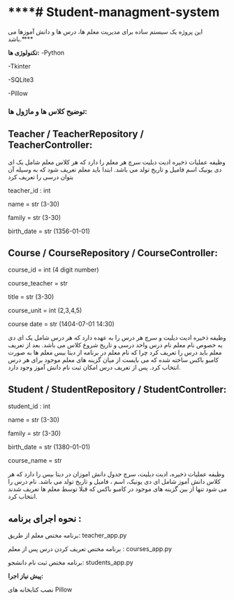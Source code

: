 # ****# Student-managment-system


این پروژه یک سیستم ساده برای مدیریت معلم ها، درس ها و دانش آموزها می باشد.****

**تکنولوژی ها:** 
-Python 


-Tkinter


-SQLite3


-Pillow



### **توضیح کلاس ها و ماژول ها:** 


## Teacher / TeacherRepository / TeacherController:


وظیفه عملیات ذخیره ادیت دیلیت سرچ هر معلم را دارد که هر کلاس معلم شامل یک ای دی یونیک اسم فامیل و تاریخ تولد می باشد. 
ابتدا باید معلم تعریف شود که به وسیله آن بتوان درسی را تعریف کرد 


teacher_id : int 


name = str (3-30)


family = str (3-30)


birth_date = str (1356-01-01)


## Course / CourseRepository / CourseController:

course_id = int (4 digit number)

course_teacher = str

title = str (3-30)

course_unit = int (2,3,4,5)

course date = str (1404-07-01 14:30)

وظیفه ذخیره ادیت دیلیت و سرچ هر درس را به عهده دارد که هر درس شامل یک ای دی به خصوص نام معلم نام درس واحد درسی و تاریخ شروع کلاس می باشد. 
بعد از تعریف معلم باید درس را تعریف کرد چرا که نام معلم در برنامه از دیتا بیس معلم ها به صورت کامبو باکس ساخته شده که می بایست از میان گزینه های معلم موجود برای هر درس انتخاب کرد.
پس از تعریف درس امکان ثبت نام دانش آموز وجود دارد.

## Student / StudentRepository / StudentController:

student_id : int 


name = str (3-30)


family = str (3-30)


birth_date = str (1380-01-01)


course_name = str

وظیفه عملیات ذخیره، ادیت دیلیت، سرچ جدول دانش اموزان در دیتا بیس را دارد که هر کلاس دانش آموز شامل ای دی یونیک، اسم ، فامیل و تاریخ تولد می باشد. نام درس را می شود تنها از بین گزینه های موجود در کامبو باکس که قبلا توسط معلم ها تعریف شدند انتخاب کرد. 



## نحوه اجرای برنامه : 


برنامه مختص معلم از طریق: teacher_app.py


برنامه مختص تعریف کردن درس پس از معلم : courses_app.py


برنامه مختص ثبت نام دانشجو: students_app.py


**پیش نیاز اجرا:** 


نصب کتابخانه های Pillow

